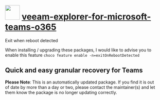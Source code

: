 ﻿# <img src="https://cdn.jsdelivr.net/gh/mkevenaar/chocolatey-packages@c824a8bb27044ab1d88f3a21a27377bb064d5906/icons/veeam-explorer-for-microsoft-teams.png" width="48" height="48"/> [veeam-explorer-for-microsoft-teams-o365](https://chocolatey.org/packages/veeam-explorer-for-microsoft-teams-o365)

Exit when reboot detected

When installing / upgrading these packages, I would like to advise you to enable this feature `choco feature enable -n=exitOnRebootDetected`

## Quick and easy granular recovery for Teams

**Please Note**: This is an automatically updated package. If you find it is
out of date by more than a day or two, please contact the maintainer(s) and
let them know the package is no longer updating correctly.

